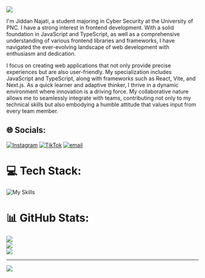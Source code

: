 <img src="https://capsule-render.vercel.app/api?type=waving&color=0:3a8296,100:091519&height=150&text=Hi,%20I'm%20Jiddan%20Najati&fontSize=50&fontColor=61DAFB&fontAlignY=45&animation=twinkling&desc=A%20Web%20and%20Mobile%20%20Developer&descSize=30&descAlignY=85&section=header" />

I'm Jiddan Najati, a student majoring in Cyber Security at the University of PNC. I have a strong interest in frontend development. With a solid foundation in JavaScript and TypeScript, as well as a comprehensive understanding of various frontend libraries and frameworks, I have navigated the ever-evolving landscape of web development with enthusiasm and dedication.

I focus on creating web applications that not only provide precise experiences but are also user-friendly. My specialization includes JavaScript and TypeScript, along with frameworks such as React, Vite, and Next.js. As a quick learner and adaptive thinker, I thrive in a dynamic environment where innovation is a driving force. My collaborative nature allows me to seamlessly integrate with teams, contributing not only to my technical skills but also embodying a humble attitude that values input from every team member. 

## 🌐 Socials:
[![Instagram](https://img.shields.io/badge/Instagram-%23E4405F.svg?logo=Instagram&logoColor=white)](https://instagram.com/https://www.instagram.com/danntzyyyyyy?igsh=YXJrNmh4YnZ0dGF2&utm_source=qr) [![TikTok](https://img.shields.io/badge/TikTok-%23000000.svg?logo=TikTok&logoColor=white)](https://tiktok.com/@https://www.tiktok.com/@danntzygantenganjaymabar?_t=ZS-8xWPLL6rZ2e&_r=1) [![email](https://img.shields.io/badge/Email-D14836?logo=gmail&logoColor=white)](mailto:danzzyt1603@gmail.com) 

# 💻 Tech Stack:
![My Skills](https://skillicons.dev/icons?perline=12&i=html,css,bootstrap,tailwind,js,ts,vue,react,vite,astro,next,nodejs,express,php,laravel,redux,jest,prisma,kotlin,mysql,postgres,firebase,supabase)

# 📊 GitHub Stats:
![](https://github-readme-stats.vercel.app/api?username=DannTzy999&theme=dark&hide_border=false&include_all_commits=false&count_private=false)<br/>
![](https://nirzak-streak-stats.vercel.app/?user=DannTzy999&theme=dark&hide_border=false)<br/>
![](https://github-readme-stats.vercel.app/api/top-langs/?username=DannTzy999&theme=dark&hide_border=false&include_all_commits=false&count_private=false&layout=compact)

---
[![](https://visitcount.itsvg.in/api?id=DannTzy999&icon=0&color=0)](https://visitcount.itsvg.in)

<!-- Proudly created with GPRM ( https://gprm.itsvg.in ) -->
